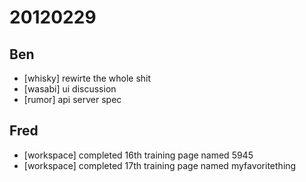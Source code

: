 # 20120229

## Ben
- [whisky] rewirte the whole shit
- [wasabi] ui discussion
- [rumor] api server spec



## Fred
- [workspace] completed 16th training page named 5945
- [workspace] completed 17th training page named myfavoritething